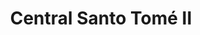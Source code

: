 ---
title: "Central Santo Tomé II"
url: /ciudad-guayana-puerto-ordaz/central-santo-tome-ii/
shop: Supermarkt
---